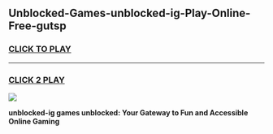 
## Unblocked-Games-unblocked-ig-Play-Online-Free-gutsp
<h3>
<a href="https://premium76.site?title=unblocked-ig&ref=26A">CLICK TO PLAY</a></h3>
<hr>

<h3>
<a href="https://premium76.site?title=unblocked-ig&ref=26A">CLICK 2 PLAY</a>
  
</h3>

<a href="https://premium76.site?title=unblocked-ig&ref=26A"><img src="https://clearcache.store/games.png"></a>


**unblocked-ig games unblocked: Your Gateway to Fun and Accessible Online Gaming**
